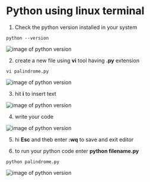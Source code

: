 # Python using linux terminal


1. Check the python version installed in your system
```
python --version
```

![image of python version](https://dm2306files.storage.live.com/y4mf0ji_PbnPSVDNFxPoyjTeNKFBHhs8HiWrPENAG7CBVs4A0zVrHTskjgf2BBY2NBhIl8TzcOqLGFV85GtNmXgV6mWWz1McUC1IhhUspnslx7yMzgigIJElqJq-Cfxpvq0NQBXtzTctjrAc6q2ZkgodYmbM7pmoqeA3Tm5OO9qPxeEvsCOPW9UL7z0Z7-B9VAHDkIlJw6UZ9aBcVnwFcEKtQ/1.jpg?psid=1&width=416&height=55)

2. create a new file using **vi** tool having **.py** extension
```
vi palindrome.py
```

![image of python version](https://dm2306files.storage.live.com/y4mmGCCbbUWHavPiPoCKDB0igoj_o5YKqBKpGLvlGuEklqPM7dtyA-UYGsoBviTh-uE3bd0IMK4E5TK8u1jp7zB5j5Yfttg4QcUT80NU_Pch8OV0Fnwp8xJnTjCpIIEveZ2KyIHjLWao30XiNC4J5595pYkapYXfsswBlN8YwYvJEbi6Ru3O3DTxEXMj-sY8tb8JK1QHqnSLAuZzo-uFLN6fA/2.jpg?psid=1&width=404&height=20)

3. hit **i** to insert text

![image of python version](https://dm2306files.storage.live.com/y4mkzTgTfn4mQzdF1tK6ZQL22gAONYSIAAGafh7rWcOTyLUxl3699kMST2qSfIiwOS0xr5U2fZpIV-ZuYl2dk_0B6GyX8k2fpOIiwauqMwUVXwQZfxrPeLo6DeErWZz9RhH6Hbkd35cKmOec1FlSK2mclTfDsLi78VeSKu5RztuoHiuh_99RLNmfwEB8ylwuM4W4jb66eJ_zhbG7PzaYR3W5g/6.jpg?psid=1&width=334&height=231)

4. write your code

![image of python version](https://dm2306files.storage.live.com/y4m-2k8UtvR80v5A4OdRWwAqF9Mc9HbDaEksywl2r_SkUO-jsBzatrU8EjxvbVy4jD5QHjW0VxRy2IBc7vVUG_VyjPOXttXmBfQ1JEifmeUo8B0UbbE3ymGQ9v7OEbKBcrd75eZDc667n-UCZyq21rqWZH6GS545oPl9avzehZIydP8XkM1rK706VsYsi7IFqGNkbtlp8u3Pd5s_31KFuapQw/4.jpg?psid=1&width=613&height=570)

5. hi **Esc** and theb enter **:wq** to save and exit editor

6. to run your python code enter **python filename.py**
```
python palindrome.py
```
![image of python version](https://dm2306files.storage.live.com/y4m8gwAgI7HTgC8JGbFGEVgrnSUXtVs-I4gJ-hhzYrpIgqtZ7sNbwYmhswwNZG0rc0pvWfgJ_uR-dk3EouDrP1VsALPHROoKWmS3mL7rpLi81oq51b9TbYL1iu3qCW05TD_c0tHnxvmfjNtpxal80wTcE8m1Pc75Bf-FX6Z5KVq5oP8AL4N9DtxpWqdXLkXZJOL7LJYLXUTfWugVq2jp2aCBA/3.jpg?psid=1&width=438&height=63)

